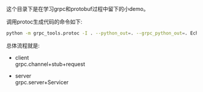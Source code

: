 这个目录下是在学习grpc和protobuf过程中留下的小demo。


调用protoc生成代码的命令如下:
```bash
python -m grpc_tools.protoc -I . --python_out=. --grpc_python_out=. Echo.proto 
```

总体流程就是:

* client  
grpc.channel+stub+request

* server  
grpc.server+Servicer